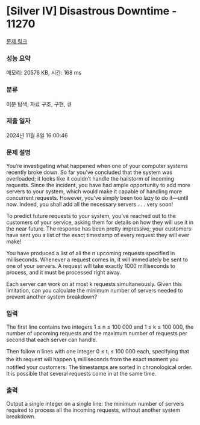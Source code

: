 # [Silver IV] Disastrous Downtime - 11270 

[문제 링크](https://www.acmicpc.net/problem/11270) 

### 성능 요약

메모리: 20576 KB, 시간: 168 ms

### 분류

이분 탐색, 자료 구조, 구현, 큐

### 제출 일자

2024년 11월 8일 16:00:46

### 문제 설명

<p>You’re investigating what happened when one of your computer systems recently broke down. So far you’ve concluded that the system was overloaded; it looks like it couldn’t handle the hailstorm of incoming requests. Since the incident, you have had ample opportunity to add more servers to your system, which would make it capable of handling more concurrent requests. However, you’ve simply been too lazy to do it—until now. Indeed, you shall add all the necessary servers . . . very soon!</p>

<p>To predict future requests to your system, you’ve reached out to the customers of your service, asking them for details on how they will use it in the near future. The response has been pretty impressive; your customers have sent you a list of the exact timestamp of every request they will ever make!</p>

<p>You have produced a list of all the n upcoming requests specified in milliseconds. Whenever a request comes in, it will immediately be sent to one of your servers. A request will take exactly 1000 milliseconds to process, and it must be processed right away.</p>

<p>Each server can work on at most k requests simultaneously. Given this limitation, can you calculate the minimum number of servers needed to prevent another system breakdown?</p>

### 입력 

 <p>The first line contains two integers 1 ≤ n ≤ 100 000 and 1 ≤ k ≤ 100 000, the number of upcoming requests and the maximum number of requests per second that each server can handle.</p>

<p>Then follow n lines with one integer 0 ≤ t<sub>i</sub> ≤ 100 000 each, specifying that the ith request will happen t<sub>i</sub> milliseconds from the exact moment you notified your customers. The timestamps are sorted in chronological order. It is possible that several requests come in at the same time.</p>

### 출력 

 <p>Output a single integer on a single line: the minimum number of servers required to process all the incoming requests, without another system breakdown.</p>

